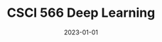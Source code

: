 ---
title: "CSCI 566 Deep Learning"
collection: teaching
type: "Graduate course"
permalink: /teaching/2023-spring-dl
venue: "University of Southern California"
date: 2023-01-01
location: "Los Angeles, CA"
semester: "Spring 2023"
---
